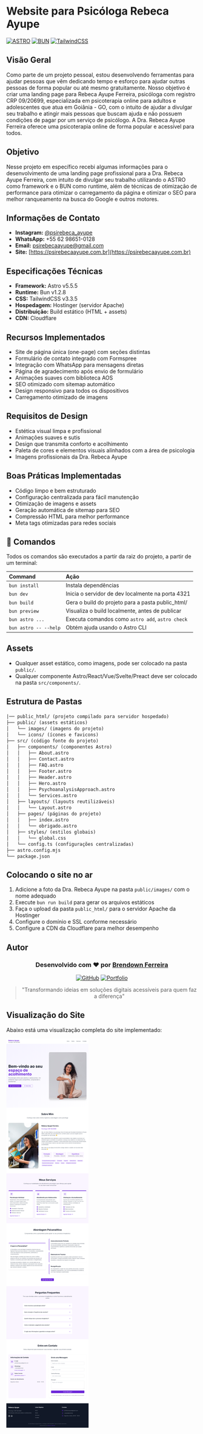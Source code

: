 # Website para Psicóloga Rebeca Ayupe

[![ASTRO](https://img.shields.io/badge/ASTRO-v5.5.5-blue)](https://astro.build/)
[![BUN](https://img.shields.io/badge/BUN-v1.2.8-blue)](https://bun.sh/)
[![TailwindCSS](https://img.shields.io/badge/TailwindCSS-v3.3.5-blue)](https://tailwindcss.com/)

## Visão Geral

Como parte de um projeto pessoal, estou desenvolvendo ferramentas para ajudar pessoas que vêm dedicando tempo e esforço para ajudar outras pessoas de forma popular ou até mesmo gratuitamente. Nosso objetivo é criar uma landing page para Rebeca Ayupe Ferreira, psicóloga com registro CRP 09/20699, especializada em psicoterapia online para adultos e adolescentes que atua em Goiânia - GO, com o intuito de ajudar a divulgar seu trabalho e atingir mais pessoas que buscam ajuda e não possuem condições de pagar por um serviço de psicólogo. A Dra. Rebeca Ayupe Ferreira oferece uma psicoterapia online de forma popular e acessível para todos.

## Objetivo

Nesse projeto em específico recebi algumas informações para o desenvolvimento de uma landing page profissional para a Dra. Rebeca Ayupe Ferreira, com intuito de divulgar seu trabalho utilizando o ASTRO como framework e o BUN como runtime, além de técnicas de otimização de performance para otimizar o carregamento da página e otimizar o SEO para melhor ranqueamento na busca do Google e outros motores.

## Informações de Contato

- **Instagram:** [@psirebeca_ayupe](https://www.instagram.com/psirebeca_ayupe/)
- **WhatsApp:** +55 62 98651-0128
- **Email:** [psirebecaayupe@gmail.com](mailto:psirebecaayupe@gmail.com)
- **Site:** [https://psirebecaayupe.com.br](https://psirebecaayupe.com.br)

## Especificações Técnicas

- **Framework:** Astro v5.5.5
- **Runtime:** Bun v1.2.8
- **CSS:** TailwindCSS v3.3.5
- **Hospedagem:** Hostinger (servidor Apache)
- **Distribuição:** Build estático (HTML + assets)
- **CDN:** Cloudflare

## Recursos Implementados

- Site de página única (one-page) com seções distintas
- Formulário de contato integrado com Formspree
- Integração com WhatsApp para mensagens diretas
- Página de agradecimento após envio de formulário
- Animações suaves com biblioteca AOS
- SEO otimizado com sitemap automático
- Design responsivo para todos os dispositivos
- Carregamento otimizado de imagens

## Requisitos de Design

- Estética visual limpa e profissional
- Animações suaves e sutis
- Design que transmita conforto e acolhimento
- Paleta de cores e elementos visuais alinhados com a área de psicologia
- Imagens profissionais da Dra. Rebeca Ayupe

## Boas Práticas Implementadas

- Código limpo e bem estruturado
- Configuração centralizada para fácil manutenção
- Otimização de imagens e assets
- Geração automática de sitemap para SEO
- Compressão HTML para melhor performance
- Meta tags otimizadas para redes sociais

## 🧞 Comandos

Todos os comandos são executados a partir da raiz do projeto, a partir de um terminal:

| Command                   | Ação                                              |
| :------------------------ | :-----------------------------------------------  |
| `bun install`             | Instala dependências                              |
| `bun dev`                 | Inicia o servidor de dev localmente na porta 4321 |
| `bun build`               | Gera o build do projeto para a pasta public_html/ |
| `bun preview`             | Visualiza o build localmente, antes de publicar   |
| `bun astro ...`           | Executa comandos como `astro add`, `astro check`  |
| `bun astro -- --help`     | Obtém ajuda usando o Astro CLI                    |

## Assets

- Qualquer asset estático, como imagens, pode ser colocado na pasta `public/`.
- Qualquer componente Astro/React/Vue/Svelte/Preact deve ser colocado na pasta `src/components/`.

## Estrutura de Pastas

```text
|── public_html/ (projeto compilado para servidor hospedado)
├── public/ (assets estáticos)
│   └── images/ (imagens do projeto)
│   └── icons/ (ícones e favicons)
├── src/ (código fonte do projeto)
│   ├── components/ (componentes Astro)
│   │   ├── About.astro
│   │   ├── Contact.astro
│   │   ├── FAQ.astro
│   │   ├── Footer.astro
│   │   ├── Header.astro
│   │   ├── Hero.astro
│   │   ├── PsychoanalysisApproach.astro
│   │   └── Services.astro
│   ├── layouts/ (layouts reutilizáveis)
│   │   └── Layout.astro
│   ├── pages/ (páginas do projeto)
│   │   ├── index.astro
│   │   └── obrigado.astro
│   ├── styles/ (estilos globais)
│   │   └── global.css
│   └── config.ts (configurações centralizadas)
├── astro.config.mjs
└── package.json
```

## Colocando o site no ar

1. Adicione a foto da Dra. Rebeca Ayupe na pasta `public/images/` com o nome adequado
2. Execute `bun run build` para gerar os arquivos estáticos
3. Faça o upload da pasta `public_html/` para o servidor Apache da Hostinger
4. Configure o domínio e SSL conforme necessário
5. Configure a CDN da Cloudflare para melhor desempenho

## Autor

<div align="center">
  
### Desenvolvido com ❤️ por [Brendown Ferreira](https://github.com/Br3n0k)
  
  [![GitHub](https://img.shields.io/badge/GitHub-Br3n0k-black?style=for-the-badge&logo=github)](https://github.com/Br3n0k)
  [![Portfolio](https://img.shields.io/badge/Portfolio-NokTech_Sistemas-purple?style=for-the-badge&logo=react)](https://noktech.com.br)

  > "Transformando ideias em soluções digitais acessíveis para quem faz a diferença"
</div>

## Visualização do Site

Abaixo está uma visualização completa do site implementado:

![Visualização completa do site da Psicóloga Rebeca Ayupe](./screenshot.png)
